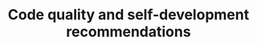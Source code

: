 ---
title: "Code quality and self-development recommendations"
categories: ["Development"]

link:
    url: "https://mkdev.me/posts/5-recommendations-on-how-to-maintain-the-code-quality-and-keep-your-self-development-when-nobody-cares"
    dead: false
    follow: false

tweet: "Interesting for devs and people who work around devs. This is an article about product quality and personal development."
---